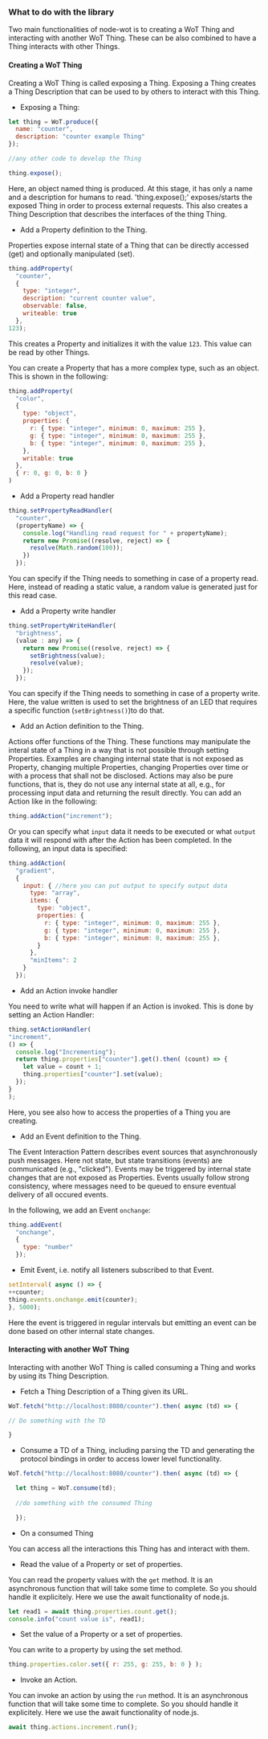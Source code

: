 ### What to do with the library

Two main functionalities of node-wot is to creating a WoT Thing and interacting with another WoT Thing. These can be also combined to have a Thing interacts with other Things.

#### Creating a WoT Thing
Creating a WoT Thing is called exposing a Thing. Exposing a Thing creates a Thing Description that can be used to by others to interact with this Thing.

* Exposing a Thing:

```javascript
let thing = WoT.produce({
  name: "counter",
  description: "counter example Thing"
});

//any other code to develop the Thing

thing.expose();
```
Here, an object named thing is produced. At this stage, it has only a name and a description for humans to read.
'thing.expose();' exposes/starts the exposed Thing in order to process external requests. This also creates a Thing Description that describes the interfaces of the thing Thing.


* Add a Property definition to the Thing.

Properties expose internal state of a Thing that can be directly accessed (get) and optionally manipulated (set).

```javascript
thing.addProperty(
  "counter",
  {
    type: "integer",
    description: "current counter value",
    observable: false,
    writeable: true
  },
123);
```
This creates a Property and initializes it with the value `123`. This value can be read by other Things.

You can create a Property that has a more complex type, such as an object. This is shown in the following:

```javascript
thing.addProperty(
  "color",
  {
    type: "object",
    properties: {
      r: { type: "integer", minimum: 0, maximum: 255 },
      g: { type: "integer", minimum: 0, maximum: 255 },
      b: { type: "integer", minimum: 0, maximum: 255 },
    },
    writable: true
  },
  { r: 0, g: 0, b: 0 } 
)
```
  * Add a Property read handler

```javascript
thing.setPropertyReadHandler(
  "counter",
  (propertyName) => {
    console.log("Handling read request for " + propertyName);
    return new Promise((resolve, reject) => {
      resolve(Math.random(100));
    })
  });
```
You can specify if the Thing needs to something in case of a property read. Here, instead of reading a static value, a random value is generated just for this read case.

  * Add a Property write handler
```javascript
thing.setPropertyWriteHandler(
  "brightness",
  (value : any) => {
    return new Promise((resolve, reject) => {
      setBrightness(value);
      resolve(value);
    });
  });
```
You can specify if the Thing needs to something in case of a property write. Here, the value written is used to set the brightness of an LED that requires a specific function (`setBrightness()`)to do that. 

* Add an Action definition to the Thing.

Actions offer functions of the Thing. These functions may manipulate the interal state of a Thing in a way that is not possible through setting Properties. Examples are changing internal state that is not exposed as Property, changing multiple Properties, changing Properties over time or with a process that shall not be disclosed. Actions may also be pure functions, that is, they do not use any internal state at all, e.g., for processing input data and returning the result directly. You can add an Action like in the following:

```javascript
thing.addAction("increment");
```

Or you can specify what `input` data it needs to be executed or what `output` data it will respond with after the Action has been completed. In the following, an input data is specified:

```javascript
thing.addAction(
  "gradient",
  {
    input: { //here you can put output to specify output data
      type: "array",
      items: {
        type: "object",
        properties: {
          r: { type: "integer", minimum: 0, maximum: 255 },
          g: { type: "integer", minimum: 0, maximum: 255 },
          b: { type: "integer", minimum: 0, maximum: 255 },
        }
      },
      "minItems": 2
    }
  });
```
  * Add an Action invoke handler 

You need to write what will happen if an Action is invoked. This is done by setting an Action Handler:

  ```javascript
thing.setActionHandler(
  "increment",
  () => {
    console.log("Incrementing");
    return thing.properties["counter"].get().then( (count) => {
      let value = count + 1;
      thing.properties["counter"].set(value);
    });
  }
);
  ```
Here, you see also how to access the properties of a Thing you are creating.

* Add an Event definition to the Thing.

The Event Interaction Pattern describes event sources that asynchronously push messages. Here not state, but state transitions (events) are communicated (e.g., "clicked"). Events may be triggered by internal state changes that are not exposed as Properties. Events usually follow strong consistency, where messages need to be queued to ensure eventual delivery of all occured events.

In the following, we add an Event `onchange`:

```javascript
thing.addEvent(
  "onchange",
  {
    type: "number"
  });
```
  * Emit Event, i.e. notify all listeners subscribed to that Event.
  
  ```javascript
setInterval( async () => {
  ++counter;
  thing.events.onchange.emit(counter);
}, 5000);
  ```
  Here the event is triggered in regular intervals but emitting an event can be done based on other internal state changes.

<!-- * Attach semantic information to the Thing.
* Attach semantic information to a Property.
* Attach semantic information to an Action.
* Attach semantic information to an Event. -->
<!-- * Provide notifications for TD changes to clients subscribed to that.
* Mark/unmark the Thing to be discoverable. -->
<!-- * Mark/unmark the Thing to be consumable. -->
<!-- * Start the exposed Thing in order to process external requests.
```javascript
```
* Stop the exposed Thing.
```javascript
``` -->
<!-- * Register handlers for external requests:
  * to retrieve a Property value;
  * to update a Property value;
  * to run an Action: take the parameters from the request, execute the defined action, and return the result; -->


#### Interacting with another WoT Thing
Interacting with another WoT Thing is called consuming a Thing and works by using its Thing Description.

* Fetch a Thing Description of a Thing given its URL.
```javascript
WoT.fetch("http://localhost:8080/counter").then( async (td) => {

// Do something with the TD

}
```
* Consume a TD of a Thing, including parsing the TD and generating the protocol bindings in order to access lower level functionality.
```javascript
WoT.fetch("http://localhost:8080/counter").then( async (td) => {

  let thing = WoT.consume(td);
  
  //do something with the consumed Thing

  });

```
* On a consumed Thing

You can access all the interactions this Thing has and interact with them.
  
  * Read the value of a Property or set of properties.
  
  You can read the property values with the `get` method. It is an asynchronous function that will take some time to complete. So you should handle it explicitely. Here we use the await functionality of node.js.

  ```javascript
  let read1 = await thing.properties.count.get();
  console.info("count value is", read1);
  ```
  * Set the value of a Property or a set of properties.

You can write to a property by using the set method.

  ```javascript
thing.properties.color.set({ r: 255, g: 255, b: 0 } );
  ```
  <!-- * Observe value changes of a Property. -->

  * Invoke an Action.

  You can invoke an action by using the `run` method. It is an asynchronous function that will take some time to complete. So you should handle it explicitely. Here we use the await functionality of node.js.

  ```javascript
  await thing.actions.increment.run();
  ```
<!--   * Observe Events emitted by the Thing.
  ```javascript
  ``` -->
  <!-- * Observe changes to the Thing Description of the Thing. -->
  <!-- * Get the Thing Description. -->
  <!-- * Get the list of linked resources based on the Thing Description. -->


<!---
### Implemented/supported

* [`WoT`](https://www.w3.org/TR/2017/WD-wot-scripting-api-20170914/#the-wot-object) object
  * `discover` :heavy_multiplication_x:
  * `consume` :heavy_check_mark:
  * `expose` :heavy_check_mark:
  
* [`ConsumedThing`](https://www.w3.org/TR/2017/WD-wot-scripting-api-20170914/#the-consumedthing-interface) interface
  * `invokeAction` :heavy_check_mark:
  * `setProperty` :heavy_check_mark:
  * `getProperty` :heavy_check_mark:
  
  * `addListener` :heavy_multiplication_x:
  * `removeListener` :heavy_multiplication_x:
  * `removeAllListeners` :heavy_multiplication_x:
  * `observe` :heavy_multiplication_x:

* [`ExposedThing`](https://www.w3.org/TR/2017/WD-wot-scripting-api-20170914/#the-exposedthing-interface) interface
  * `addProperty` :heavy_check_mark:
  * `removeProperty` :heavy_check_mark:
  * `addAction` :heavy_check_mark:
  * `removeAction` :heavy_check_mark:
  * `addEvent` :heavy_check_mark:
  * `removeEvent` :heavy_check_mark:
  
  * `onRetrieveProperty` :heavy_check_mark:
  * `onUpdateProperty` :heavy_check_mark:
  * `onInvokeAction` :heavy_check_mark:
  * `onObserve` :heavy_multiplication_x:
  
  * `register` :heavy_multiplication_x:
  * `unregister` :heavy_multiplication_x:
  * `start` :heavy_multiplication_x:
  * `stop` :heavy_multiplication_x:
  * `emitEvent` :heavy_multiplication_x:
-->
